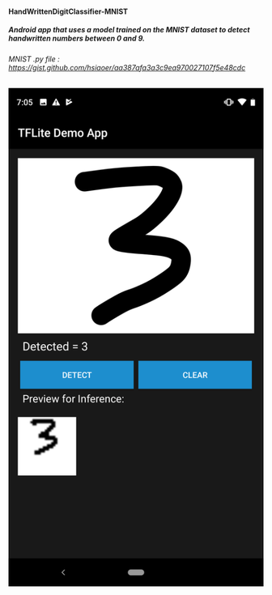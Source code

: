 #### HandWrittenDigitClassifier-MNIST
##### Android app that uses a model trained on the MNIST dataset to detect handwritten numbers between 0 and 9.
###### MNIST .py file : https://gist.github.com/hsiaoer/aa387afa3a3c9ea970027107f5e48cdc
![Screenshot](screenshot.png)
